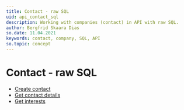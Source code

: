```yaml
---
title: Contact - raw SQL
uid: api_contact_sql
description: Working with companies (contact) in API with raw SQL.
author: Bergfrid Skaara Dias
so.date: 11.04.2021
keywords: contact, company, SQL, API
so.topic: concept
---
```


# Contact - raw SQL

* [Create contact][1]
* [Get contact details][2]
* [Get interests][3]

<!-- Referenced links -->
[1]: create-contact-sql.md
[2]: get-contact-details-sql.md
[3]: get-interests-sql.md
